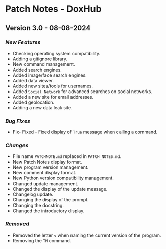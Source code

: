 # **Patch Notes - DoxHub**
## **Version 3.0 - 08-08-2024**
### *New Features*
- Checking operating system compatibility.
- Adding a gitignore library.
- New command management.
- Added search engines.
- Added image/face search engines.
- Added data viewer.
- Added new sites/tools for usernames.
- Added `Social Network` for advanced searches on social networks.
- Added a new site for email addresses.
- Added geolocation.
- Adding a new data leak site.

### *Bug Fixes*
- Fix- Fixed - Fixed display of `True` message when calling a command.

### *Changes*
- File name `PATCHNOTE.md` replaced in `PATCH_NOTES.md`.
- New Patch Notes display format.
- New program version management.
- New comment display format.
- New Python version compatibility management.
- Changed update management.
- Changed the display of the update message.
- Changelog update.
- Changing the display of the prompt.
- Changing the docstring.
- Changed the introductory display.

### *Removed*
- Removed the letter `v` when naming the current version of the program.
- Removing the `TM` command.